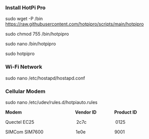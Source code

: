 **<h3>Install HotPi Pro</h3>**

sudo wget -P /bin https://raw.githubusercontent.com/hotpipro/scripts/main/hotpipro

sudo chmod 755 /bin/hotpipro

sudo nano /bin/hotpipro

sudo hotpipro

**<h3>Wi-Fi Network</h3>**

sudo nano /etc/hostapd/hostapd.conf

**<h3>Cellular Modem</h3>**

sudo nano /etc/udev/rules.d/hotpiauto.rules

**Modem**&emsp;&emsp;&emsp;&emsp;&emsp;&emsp;&emsp;&emsp;&emsp;&emsp;&emsp;&emsp;**Vendor ID**&emsp;&emsp;&emsp;&emsp;**Product ID**

Quectel EC25&emsp;&emsp;&emsp;&emsp;&emsp;&emsp;&emsp;&emsp;&emsp;&ensp;2c7c&emsp;&emsp;&emsp;&emsp;&emsp;&emsp;&ensp;0125

SIMCom SIM7600&emsp;&emsp;&emsp;&emsp;&emsp;&emsp;&emsp;&nbsp;1e0e&emsp;&emsp;&emsp;&emsp;&emsp;&emsp;&ensp;9001
